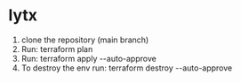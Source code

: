 # lytx
1. clone the repository (main branch)
2. Run: terraform plan
3. Run: terraform apply --auto-approve
4. To destroy the env run: terraform destroy --auto-approve
